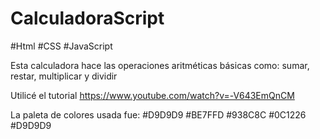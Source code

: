 # CalculadoraScript

#Html
#CSS
#JavaScript

Esta calculadora hace las operaciones aritméticas básicas como:
sumar, restar, multiplicar y dividir

Utilicé el tutorial https://www.youtube.com/watch?v=-V643EmQnCM 

La paleta de colores usada fue:
#D9D9D9
#BE7FFD
#938C8C
#0C1226
#D9D9D9
